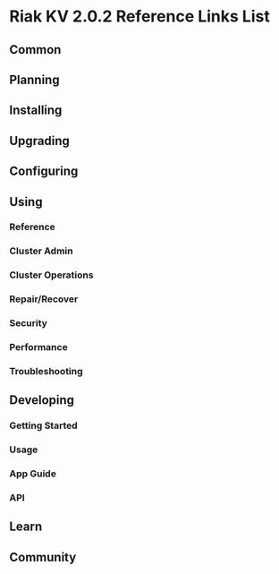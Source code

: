 
# Riak KV 2.0.2 Reference Links List


## Common

[downloads]: /riak/kv/2.0.2/downloads/
[install index]: /riak/kv/2.0.2/setup/installing
[upgrade index]: /riak/kv/2.0.2/upgrading
[plan index]: /riak/kv/2.0.2/planning
[config index]: /riak/2.0.2/using/configuring/
[config reference]: /riak/kv/2.0.2/configuring/reference/
[manage index]: /riak/kv/2.0.2/using/managing
[performance index]: /riak/kv/2.0.2/using/performance
[glossary vnode]: /riak/kv/2.0.2/learn/glossary/#vnode
[contact basho]: http://basho.com/contact/


## Planning

[plan index]: /riak/kv/2.0.2/setup/planning
[plan start]: /riak/kv/2.0.2/setup/planning/start
[plan backend]: /riak/kv/2.0.2/setup/planning/backend
[plan backend bitcask]: /riak/kv/2.0.2/setup/planning/backend/bitcask
[plan backend leveldb]: /riak/kv/2.0.2/setup/planning/backend/leveldb
[plan backend memory]: /riak/kv/2.0.2/setup/planning/backend/memory
[plan backend multi]: /riak/kv/2.0.2/setup/planning/backend/multi
[plan cluster capacity]: /riak/kv/2.0.2/setup/planning/cluster-capacity
[plan bitcask capacity]: /riak/kv/2.0.2/setup/planning/bitcask-capacity-calc
[plan best practices]: /riak/kv/2.0.2/setup/planning/best-practices
[plan future]: /riak/kv/2.0.2/setup/planning/future


## Installing

[install index]: /riak/kv/2.0.2/setup/installing
[install aws]: /riak/kv/2.0.2/setup/installing/amazon-web-services
[install debian & ubuntu]: /riak/kv/2.0.2/setup/installing/debian-ubuntu
[install freebsd]: /riak/kv/2.0.2/setup/installing/freebsd
[install mac osx]: /riak/kv/2.0.2/setup/installing/mac-osx
[install rhel & centos]: /riak/kv/2.0.2/setup/installing/rhel-centos
[install smartos]: /riak/kv/2.0.2/setup/installing/smartos
[install solaris]: /riak/kv/2.0.2/setup/installing/solaris
[install suse]: /riak/kv/2.0.2/setup/installing/suse
[install windows azure]: /riak/kv/2.0.2/setup/installing/windows-azure

[install source index]: /riak/kv/2.0.2/setup/installing/source
[install source erlang]: /riak/kv/2.0.2/setup/installing/source/erlang
[install source jvm]: /riak/kv/2.0.2/setup/installing/source/jvm

[install verify]: /riak/kv/2.0.2/setup/installing/verify


## Upgrading

[upgrade index]: /riak/kv/2.0.2/setup/upgrading
[upgrade checklist]: /riak/kv/2.0.2/setup/upgrading/checklist
[upgrade version]: /riak/kv/2.0.2/setup/upgrading/version
[upgrade cluster]: /riak/kv/2.0.2/setup/upgrading/cluster
[upgrade mdc]: /riak/kv/2.0.2/setup/upgrading/multi-datacenter
[upgrade downgrade]: /riak/kv/2.0.2/setup/upgrading/downgrade


## Configuring

[config index]: /riak/kv/2.0.2/configuring
[config basic]: /riak/kv/2.0.2/configuring/basic
[config backend]: /riak/kv/2.0.2/configuring/backend
[config manage]: /riak/kv/2.0.2/configuring/managing
[config reference]: /riak/kv/2.0.2/configuring/reference/
[config strong consistency]: /riak/kv/2.0.2/configuring/strong-consistency
[config load balance]: /riak/kv/2.0.2/configuring/load-balancing-proxy
[config mapreduce]: /riak/kv/2.0.2/configuring/map-reduce
[config search]: /riak/kv/2.0.2/configuring/search/

[config v3 mdc]: /riak/kv/2.0.2/configuring/v3-multi-datacenter
[config v3 nat]: /riak/kv/2.0.2/configuring/v3-multi-datacenter/nat
[config v3 quickstart]: /riak/kv/2.0.2/configuring/v3-multi-datacenter/quick-start
[config v3 ssl]: /riak/kv/2.0.2/configuring/v3-multi-datacenter/ssl

[config v2 mdc]: /riak/kv/2.0.2/configuring/v2-multi-datacenter
[config v2 nat]: /riak/kv/2.0.2/configuring/v2-multi-datacenter/nat
[config v2 quickstart]: /riak/kv/2.0.2/configuring/v2-multi-datacenter/quick-start
[config v2 ssl]: /riak/kv/2.0.2/configuring/v2-multi-datacenter/ssl



## Using

[use index]: /riak/kv/2.0.2/using/
[use admin commands]: /riak/kv/2.0.2/using/cluster-admin-commands
[use running cluster]: /riak/kv/2.0.2/using/running-a-cluster

### Reference

[use ref custom code]: /riak/kv/2.0.2/using/reference/custom-code
[use ref handoff]: /riak/kv/2.0.2/using/reference/handoff
[use ref monitoring]: /riak/kv/2.0.2/using/reference/monitoring
[use ref search]: /riak/kv/2.0.2/using/reference/search
[use ref 2i]: /riak/kv/2.0.2/using/reference/secondary-indexes
[use ref snmp]: /riak/kv/2.0.2/using/reference/snmp
[use ref strong consistency]: /riak/2.0.2/using/reference/strong-consistency
[use ref jmx]: /riak/kv/2.0.2/using/reference/jmx
[use ref obj del]: /riak/kv/2.0.2/using/reference/object-deletion/
[use ref v3 mdc]: /riak/kv/2.0.2/using/reference/v3-multi-datacenter
[use ref v2 mdc]: /riak/kv/2.0.2/using/reference/v2-multi-datacenter

### Cluster Admin

[use admin index]: /riak/kv/2.0.2/using/admin/
[use admin commands]: /riak/kv/2.0.2/using/admin/commands/
[use admin riak cli]: /riak/kv/2.0.2/using/admin/riak-cli/
[use admin riak-admin]: /riak/kv/2.0.2/using/admin/riak-admin/
[use admin riak control]: /riak/kv/2.0.2/using/admin/riak-control/

### Cluster Operations

[cluster ops add remove node]: /riak/kv/2.0.2/using/cluster-operations/adding-removing-nodes
[cluster ops inspect node]: /riak/kv/2.0.2/using/cluster-operations/inspecting-node
[cluster ops change info]: /riak/kv/2.0.2/using/cluster-operations/changing-cluster-info
[cluster ops load balance]: /riak/kv/2.0.2/using/cluster-operations/load-balancing
[cluster ops bucket types]: /riak/kv/2.0.2/using/cluster-operations/bucket-types
[cluster ops handoff]: /riak/kv/2.0.2/using/cluster-operations/handoff
[cluster ops log]: /riak/kv/2.0.2/using/cluster-operations/logging
[cluster ops obj del]: /riak/kv/2.0.2/using/reference/object-deletion
[cluster ops backup]: /riak/kv/2.0.2/using/cluster-operations/backing-up
[cluster ops mdc]: /riak/kv/2.0.2/using/cluster-operations/multi-datacenter
[cluster ops strong consistency]: /riak/kv/2.0.2/using/cluster-operations/strong-consistency
[cluster ops 2i]: /riak/kv/2.0.2/using/cluster-operations/secondary-indexes
[cluster ops v3 mdc]: /riak/kv/2.0.2/using/cluster-operations/v3-multi-datacenter
[cluster ops v2 mdc]: /riak/kv/2.0.2/using/cluster-operations/v2-multi-datacenter

### Repair/Recover

[repair recover index]: /riak/kv/2.0.2/repair-recovery
[repair recover index]: /riak/kv/2.0.2/repair-recovery/failure-recovery/

### Security

[security index]: /riak/kv/2.0.2/using/security/
[security basics]: /riak/kv/2.0.2/using/security/basics
[security managing]: /riak/kv/2.0.2/using/security/managing-sources/

### Performance

[perf index]: /riak/kv/2.0.2/using/performance/
[perf benchmark]: /riak/kv/2.0.2/using/performance/benchmarking
[perf open files]: /riak/kv/2.0.2/using/performance/open-files-limit/
[perf erlang]: /riak/kv/2.0.2/using/performance/erlang
[perf aws]: /riak/kv/2.0.2/using/performance/amazon-web-services
[perf latency checklist]: /riak/kv/2.0.2/using/performance/latency-reduction-checklist

### Troubleshooting

[troubleshoot http]: /riak/kv/2.0.2/using/troubleshooting/http-204


## Developing

[dev index]: /riak/kv/2.0.2/developing
[dev client libraries]: /riak/kv/2.0.2/developing/client-libraries
[dev data model]: /riak/kv/2.0.2/developing/data-modeling
[dev data types]: /riak/kv/2.0.2/developing/data-types
[dev kv model]: /riak/kv/2.0.2/developing/key-value-modeling

### Getting Started

[getting started]: /riak/kv/2.0.2/developing/getting-started
[getting started java]: /riak/kv/2.0.2/developing/getting-started/java
[getting started ruby]: /riak/kv/2.0.2/developing/getting-started/ruby
[getting started python]: /riak/kv/2.0.2/developing/getting-started/python
[getting started php]: /riak/kv/2.0.2/developing/getting-started/php
[getting started csharp]: /riak/kv/2.0.2/developing/getting-started/csharp
[getting started nodejs]: /riak/kv/2.0.2/developing/getting-started/nodejs
[getting started erlang]: /riak/kv/2.0.2/developing/getting-started/erlang
[getting started golang]: /riak/kv/2.0.2/developing/getting-started/golang

[obj model java]: /riak/kv/2.0.2/developing/getting-started/java/object-modeling
[obj model ruby]: /riak/kv/2.0.2/developing/getting-started/ruby/object-modeling
[obj model python]: /riak/kv/2.0.2/developing/getting-started/python/object-modeling
[obj model csharp]: /riak/kv/2.0.2/developing/getting-started/csharp/object-modeling
[obj model nodejs]: /riak/kv/2.0.2/developing/getting-started/nodejs/object-modeling
[obj model erlang]: /riak/kv/2.0.2/developing/getting-started/erlang/object-modeling
[obj model golang]: /riak/kv/2.0.2/developing/getting-started/golang/object-modeling

### Usage

[usage index]: /riak/kv/2.0.2/developing/usage
[usage bucket types]: /riak/kv/2.0.2/developing/usage/bucket-types
[usage commit hooks]: /riak/kv/2.0.2/developing/usage/commit-hooks
[usage conflict resolution]: /riak/kv/2.0.2/developing/usage/conflict-resolution
[usage content types]: /riak/kv/2.0.2/developing/usage/content-types
[usage create objects]: /riak/kv/2.0.2/developing/usage/create-objects
[usage custom extractors]: /riak/kv/2.0.2/developing/usage/custom-extractors
[usage delete objects]: /riak/kv/2.0.2/developing/usage/deleting-objects
[usage mapreduce]: /riak/kv/2.0.2/developing/usage/mapreduce
[usage search]: /riak/kv/2.0.2/developing/usage/search
[usage search schema]: /riak/kv/2.0.2/developing/usage/search-schemas
[usage search data types]: /riak/kv/2.0.2/developing/usage/searching-data-types
[usage 2i]: /riak/kv/2.0.2/developing/usage/secondary-indexes
[usage update objects]: /riak/kv/2.0.2/developing/usage/updating-objects

### App Guide

[apps mapreduce]: /riak/kv/2.0.2/developing/app-guide/advanced-mapreduce
[apps replication properties]: /riak/kv/2.0.2/developing/app-guide/replication-properties
[apps strong consistency]: /riak/kv/2.0.2/developing/app-guide/strong-consistency

### API

[dev api backend]: /riak/kv/2.0.2/developing/api/backend
[dev api http]: /riak/kv/2.0.2/developing/api/http
[dev api http status]: /riak/kv/2.0.2/developing/api/http/status
[dev api pbc]: /riak/kv/2.0.2/developing/api/protocol-buffers/


## Learn

[learn new nosql]: /riak/kv/learn/new-to-nosql
[learn use cases]: /riak/kv/learn/use-cases
[learn why riak]: /riak/kv/learn/why-riak-kv

[glossary]: /riak/kv/2.0.2/learn/glossary/
[glossary aae]: /riak/kv/2.0.2/learn/glossary/#active-anti-entropy-aae
[glossary read rep]: /riak/kv/2.0.2/learn/glossary/#read-repair
[glossary vnode]: /riak/kv/2.0.2/learn/glossary/#vnode

[concept aae]: /riak/kv/2.0.2/learn/concepts/active-anti-entropy/
[concept buckets]: /riak/kv/2.0.2/learn/concepts/buckets
[concept cap neg]: /riak/kv/2.0.2/learn/concepts/capability-negotiation
[concept causal context]: /riak/kv/2.0.2/learn/concepts/causal-context
[concept clusters]: /riak/kv/2.0.2/learn/concepts/clusters/
[concept crdts]: /riak/kv/2.0.2/learn/concepts/crdts
[concept eventual consistency]: /riak/kv/2.0.2/learn/concepts/eventual-consistency
[concept keys objects]: /riak/kv/2.0.2/learn/concepts/keys-and-objects
[concept replication]: /riak/kv/2.0.2/learn/concepts/replication
[concept strong consistency]: /riak/kv/2.0.2/learn/concepts/strong-consistency
[concept vnodes]: /riak/kv/2.0.2/learn/concepts/vnodes



## Community

[community]: /community
[community projects]: /community/projects
[reporting bugs]: /community/reporting-bugs
[taishi]: /community/taishi

